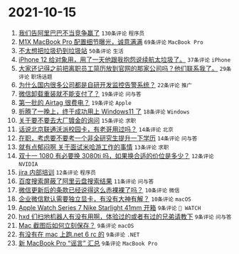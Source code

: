 # 2021-10-15

1. [我们告阿里巴巴不当竞争赢了](https://www.v2ex.com/t/807933) `130条评论` `程序员`
1. [M1X MacBook Pro 配置细节曝光，诚意满满](https://www.v2ex.com/t/807940) `69条评论` `MacBook Pro`
1. [不太想把垃圾扔到垃圾站](https://www.v2ex.com/t/807922) `50条评论` `生活`
1. [iPhone 12 给对象用，用了一天他跟我抱怨说续航太垃圾了。](https://www.v2ex.com/t/807964) `37条评论` `iPhone`
1. [大家还记得之前把离职员工简历放到官网的那家公司吗？他们联系我了。](https://www.v2ex.com/t/807968) `29条评论` `职场话题`
1. [为什么国内很多公司都是自研开发监控告警系统？](https://www.v2ex.com/t/807924) `22条评论` `推广`
1. [微信卸载重装就不能支付了？](https://www.v2ex.com/t/807960) `19条评论` `问与答`
1. [第一批的 Airtag 很费电？](https://www.v2ex.com/t/807947) `19条评论` `Apple`
1. [折腾了一晚上，终于成功用上 Windows11 了](https://www.v2ex.com/t/807942) `18条评论` `Windows`
1. [关于要不要去大厂镀金的询问](https://www.v2ex.com/t/807986) `15条评论` `求职`
1. [话说北京联通沃派校园卡，有老哥用过吗？](https://www.v2ex.com/t/807934) `14条评论` `北京`
1. [在职，考虑要不要考一个非全研究生提升一下学历](https://www.v2ex.com/t/807921) `14条评论` `问与答`
1. [就有点郁闷啊 关于面试米哈游工作的事情](https://www.v2ex.com/t/807962) `13条评论` `求职`
1. [双十一 1080 有必要换 3080ti 吗，如果换合适的价位是多少？](https://www.v2ex.com/t/808007) `12条评论` `NVIDIA`
1. [jira 内部培训](https://www.v2ex.com/t/807977) `12条评论` `程序员`
1. [百度搜索屏蔽了阿里云盘搜索结果](https://www.v2ex.com/t/807955) `11条评论` `问与答`
1. [微信更新后的条款已经说得这么赤裸裸了吗？](https://www.v2ex.com/t/807971) `10条评论` `微信`
1. [企业微信默认需要独立显卡，有没有大神有解？](https://www.v2ex.com/t/807928) `10条评论` `macOS`
1. [Apple Watch Series 7 Nike Starlight 41mm 开箱](https://www.v2ex.com/t/808003) `9条评论` ` WATCH`
1. [hxd 们扫地机器人有没有用啊，体验过的或者有过的兄弟请教下](https://www.v2ex.com/t/808001) `9条评论` `问与答`
1. [Mac 截图后如何立刻保存？](https://www.v2ex.com/t/807957) `9条评论` `macOS`
1. [有没有在 mac 上跑.net 6 rc 的](https://www.v2ex.com/t/807944) `9条评论` `.NET`
1. [新 MacBook Pro “谣言” 汇总](https://www.v2ex.com/t/807925) `9条评论` `MacBook Pro`
